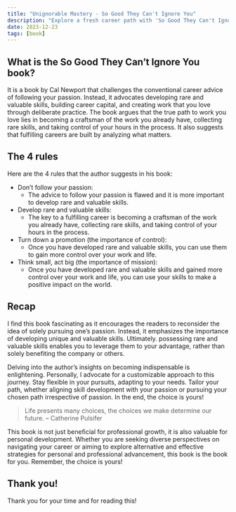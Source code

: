 ```yaml
---
title: "Unignorable Mastery - So Good They Can't Ignore You"
description: "Explore a fresh career path with 'So Good They Can't Ignore You' by Cal Newport. Personalize your path to success. The choice is yours!"
date: 2023-12-23
tags: [book]
---
```


## What is the So Good They Can’t Ignore You book?

It is a book by Cal Newport that challenges the conventional career advice of following your passion. Instead, it advocates developing rare and valuable skills, building career capital, and creating work that you love through deliberate practice. The book argues that the true path to work you love lies in becoming a craftsman of the work you already have, collecting rare skills, and taking control of your hours in the process. It also suggests that fulfilling careers are built by analyzing what matters.

## The 4 rules

Here are the 4 rules that the author suggests in his book:

- Don’t follow your passion:
  - The advice to follow your passion is flawed and it is more important to develop rare and valuable skills.
- Develop rare and valuable skills:
  - The key to a fulfilling career is becoming a craftsman of the work you already have, collecting rare skills, and taking control of your hours in the process.
- Turn down a promotion (the importance of control):
  - Once you have developed rare and valuable skills, you can use them to gain more control over your work and life.
- Think small, act big (the importance of mission):
  - Once you have developed rare and valuable skills and gained more control over your work and life, you can use your skills to make a positive impact on the world.

## Recap

I find this book fascinating as it encourages the readers to reconsider the idea of solely pursuing one’s passion. Instead, it emphasizes the importance of developing unique and valuable skills. Ultimately. possessing rare and valuable skills enables you to leverage them to your advantage, rather than solely benefiting the company or others.

Delving into the author’s insights on becoming indispensable is enlightening. Personally, I advocate for a customizable approach to this journey. Stay flexible in your pursuits, adapting to your needs. Tailor your path, whether aligning skill development with your passion or pursuing your chosen path irrespective of passion. In the end, the choice is yours!

> Life presents many choices, the choices we make determine our future. – Catherine Pulsifer

This book is not just beneficial for professional growth, it is also valuable for personal development. Whether you are seeking diverse perspectives on navigating your career or aiming to explore alternative and effective strategies for personal and professional advancement, this book is the book for you. Remember, the choice is yours!

## Thank you!

Thank you for your time and for reading this!
